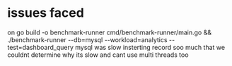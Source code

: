 # issues faced
on go build -o benchmark-runner cmd/benchmark-runner/main.go && ./benchmark-runner --db=mysql --workload=analytics --test=dashboard_query
mysql was slow insterting record soo much that we couldnt determine why its slow and cant use multi threads too
